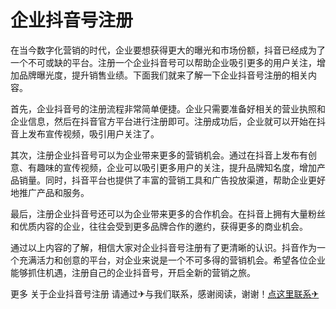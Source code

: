 # 企业抖音号注册

在当今数字化营销的时代，企业要想获得更大的曝光和市场份额，抖音已经成为了一个不可或缺的平台。注册一个企业抖音号可以帮助企业吸引更多的用户关注，增加品牌曝光度，提升销售业绩。下面我们就来了解一下企业抖音号注册的相关内容。

首先，企业抖音号的注册流程非常简单便捷。企业只需要准备好相关的营业执照和企业信息，然后在抖音官方平台进行注册即可。注册成功后，企业就可以开始在抖音上发布宣传视频，吸引用户关注了。

其次，注册企业抖音号可以为企业带来更多的营销机会。通过在抖音上发布有创意、有趣味的宣传视频，企业可以吸引更多用户的关注，提升品牌知名度，增加产品销量。同时，抖音平台也提供了丰富的营销工具和广告投放渠道，帮助企业更好地推广产品和服务。

最后，注册企业抖音号还可以为企业带来更多的合作机会。在抖音上拥有大量粉丝和优质内容的企业，往往会受到更多品牌合作的邀约，获得更多的商业机会。

通过以上内容的了解，相信大家对企业抖音号注册有了更清晰的认识。抖音作为一个充满活力和创意的平台，对企业来说是一个不可多得的营销机会。希望各位企业能够抓住机遇，注册自己的企业抖音号，开启全新的营销之旅。

更多 关于企业抖音号注册 请通过✈与我们联系，感谢阅读，谢谢！[点这里联系✈](https://a.k02.cc)